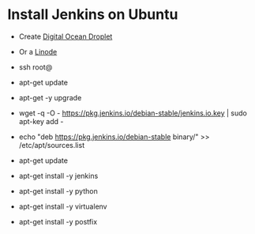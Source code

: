 # Install Jenkins on Ubuntu


* Create [Digital Ocean Droplet](http://code-maven.com/digitalocean)
* Or a [Linode](http://code-maven.com/linode)
* ssh root@
* apt-get update
* apt-get -y upgrade
* wget -q -O - https://pkg.jenkins.io/debian-stable/jenkins.io.key | sudo apt-key add -
* echo "deb https://pkg.jenkins.io/debian-stable binary/" >> /etc/apt/sources.list
* apt-get update
* apt-get install -y jenkins

* apt-get install -y python
* apt-get install -y virtualenv
* apt-get install -y postfix


